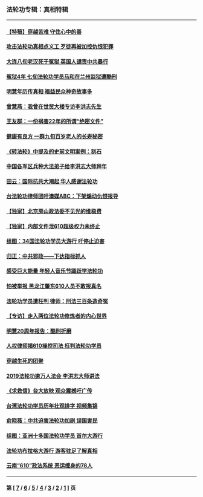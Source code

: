 ### 法轮功专辑：真相特辑
---
#### [【特稿】穿越苦难 守住心中的善](../../pages/nf4389/n13784979.md?11210430) 
#### [攻击法轮功真相点义工 歹徒再被加控仇恨犯罪](../../pages/nf4389/n13601019.md?11210430) 
#### [大连八旬老汉死于冤狱 英国人谴责中共暴行](../../pages/nf4389/n13480118.md?11210430) 
#### [冤狱4年 七旬法轮功学员马和在兰州监狱遭酷刑](../../pages/nf4389/n13304688.md?11210430) 
#### [明慧年历传真相 福益民众神奇故事多](../../pages/nf4389/n13294545.md?11210430) 
#### [曾慧燕：我曾在世贸大楼专访李洪志先生](../../pages/nf4389/n12898729.md?11210430) 
#### [王友群：一份祸害22年的所谓“绝密文件”](../../pages/nf4389/n12871750.md?11210430) 
#### [健康有良方 一群九旬百岁老人的长寿秘密](../../pages/nf4389/n12847475.md?11210430) 
#### [《转法轮》中提及的史前文明案例：刻石](../../pages/nf4389/n12758577.md?11210430) 
#### [中国各军区兵种大法弟子给李洪志大师拜年](../../pages/nf4389/n12750047.md?11210430) 
#### [田云：国际抗共大潮起 华人感谢法轮功](../../pages/nf4389/n12357708.md?11210430) 
#### [台法轮功律师团吁澳媒ABC：下架煽动仇恨报导](../../pages/nf4389/n12279917.md?11210430) 
#### [【独家】北京房山政法委不见光的维稳费](../../pages/nf4389/n12031979.md?11210430) 
#### [【独家】内部文件泄610超级权力未终止](../../pages/nf4389/n12023895.md?11210430) 
#### [组图：34国法轮功学员大游行 吁停止迫害](../../pages/nf4389/n11492658.md?11210430) 
#### [归正：中共邪政——下达指标抓人](../../pages/nf4389/n11474770.md?11210430) 
#### [感受巨大能量 年轻人音乐节踊跃学法轮功](../../pages/nf4389/n11441981.md?11210430) 
#### [怕被举报 黑龙江肇东610人员不敢报真名](../../pages/nf4389/n11436499.md?11210430) 
#### [法轮功学员遭枉判 律师：刑法三百条造奇冤](../../pages/nf4389/n11433943.md?11210430) 
#### [【专访】走入两位法轮功修炼者的内心世界](../../pages/nf4389/n11415623.md?11210430) 
#### [明慧20周年报告：酷刑折磨](../../pages/nf4389/n11387954.md?11210430) 
#### [人权律师揭610操控司法 枉判法轮功学员](../../pages/nf4389/n11313370.md?11210430) 
#### [穿越生死的团聚](../../pages/nf4389/n11258922.md?11210430) 
#### [2019法轮功逾万人法会 李洪志大师讲法](../../pages/nf4389/n11265303.md?11210430) 
#### [《求救信》台大放映 观众震撼吁广传](../../pages/nf4389/n10922251.md?11210430) 
#### [台湾法轮功学员历年壮观排字 视频集锦](../../pages/nf4389/n10878789.md?11210430) 
#### [俞晓薇：中共迫害法轮功加剧 误国害民](../../pages/nf4389/n10859260.md?11210430) 
#### [组图：亚洲十多国法轮功学员 首尔大游行](../../pages/nf4389/n10781149.md?11210430) 
#### [法轮功布拉格大游行 游客驻足了解真相](../../pages/nf4389/n10749360.md?11210430) 
#### [云南“610”政法系统 恶运缠身的78人](../../pages/nf4389/n10747534.md?11210430) 

---
#### 第 [ [7](./7.md?11210430) / [6](./6.md?11210430) / [5](./5.md?11210430) / [4](./4.md?11210430) / [3](./3.md?11210430) / [2](./2.md?11210430) / [1](./1.md?11210430) ] 页
